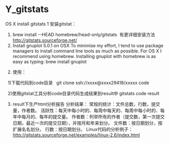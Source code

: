 # Y_gitstats
OS X install gitstats
1 安装gitstat：
1) brew install --HEAD homebrew/head-only/gitstats  有更详细安装方法 http://gitstats.sourceforge.net/
2) Install gnuplot 5.0.1 on OSX
To minimise my effort, I tend to use package managers to install command line tools as much as possible.
For OS X I recommend using homebrew. Installing gnuplot with homebrew is as easy as typing: brew install gnuplot

2. 使用：

  1)下载代码到code目录  
  git clone ssh://xxxx@xxxx29418/xxxxx code  

  2)使用gitstat工具分析code目录代码生成结果到result中
  gitstats code result  

3. result下生产html分析报告
    分析结果：
    常规的统计：文件总数，行数，提交量，作者数。
    活跃性：每天中每小时的、每周中每天的、每周中每小时的、每年中每月的、每年的提交量。
    作者数：列举所有的作者（提交数，第一次提交日期，最近一次的提交日期），并按月和年来划分。
    文件数：按日期划分，按扩展名名划分。
    行数：按日期划分。
    Linux代码的分析例子：   http://gitstats.sourceforge.net/examples/linux-2.6/index.html
